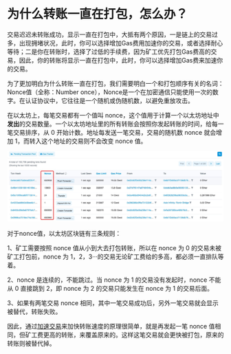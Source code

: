 # 为什么转账一直在打包，怎么办？

交易迟迟未转账成功，显示一直在打包中，大抵有两个原因，一是链上的交易过多，出现拥堵状况，此时，你可以选择增加Gas费用加速你的交易，或者选择耐心等待；二是你在转账时，选择了过低的手续费，因为矿工优先打包Gas费高的交易，因此，你的转账将显示一直在打包中，此时，你可以选择增加Gas费来加速你的交易。

为了更加明白为什么转账一直在打包，我们需要明白一个和打包顺序有关的名词：Nonce值（全称：Number once），Nonce是一个在加密通信只能使用一次的数字。在认证协议中，它往往是一个随机或伪随机数，以避免重放攻击。

在以太坊上，每笔交易都有一个值叫 nonce，这个值用于计算一个以太坊地址中**发出**的交易数量。一个以太坊地址里的所有转账会按照你发起转账的时间，给每一笔交易排序，从 0 开始计数。地址每发送一笔交易，交易的随机数 nonce 就会增加 1，而转入这个地址的交易则不会改变 nonce 值。

![](<../.gitbook/assets/image (2).png>)

对于nonce值，以太坊区块链有三条规则：

1、矿工需要按照 nonce 值从小到大去打包转账，所以在 nonce 为 0 的交易未被矿工打包前，nonce 为 1，2，3···的交易无论矿工费给的多高，都必须一直排队等着。

2、nonce 是连续的，不能跳过。当 nonce 为 1 的交易没有发起时，nonce 不能从 0 直接跳到 2，即 nonce 为 2 的交易只能发生在 nonce 为 1 的交易后面。

3、如果有两笔交易 nonce 相同，其中一笔交易成功后，另外一笔交易就会显示被替代，转账失败。

因此，通过[加速交易](https://tphelp.gitbook.io/cn/transfer-tutorial/cancel-and-accelerate-transfer)来加快转账速度的原理很简单，就是再发起一笔 nonce 值相同，但矿工费更高的转账，来覆盖原来的。这样这笔交易就会更快被打包，原来的转账则被替代掉。
